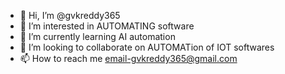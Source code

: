 - 👋 Hi, I’m @gvkreddy365
- 👀 I’m interested in AUTOMATING software
- 🌱 I’m currently learning AI automation
- 💞️ I’m looking to collaborate on AUTOMATion of IOT softwares
- 📫 How to reach me email-gvkreddy365@gmail.com

<!---
gvkreddy365/gvkreddy365 is a ✨ special ✨ repository because its `README.md` (this file) appears on your GitHub profile.
You can click the Preview link to take a look at your changes.
--->
